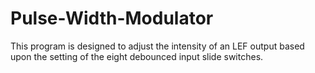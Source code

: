# Pulse-Width-Modulator
This program is designed to adjust the intensity of an LEF output based upon the setting of the eight debounced input slide switches.
